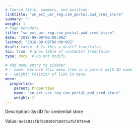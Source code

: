 ```yaml
---
# Course title, summary, and position.
linktitle: "sn_ext_usr_reg.csm_portal.pwd_cred_store"
summary: ""
weight: 1
# Page metadata.
title: "sn_ext_usr_reg.csm_portal.pwd_cred_store"
date: "2018-09-09T00:00:00Z"
lastmod: "2018-09-09T00:00:00Z"
draft: false  # Is this a draft? true/false
toc: true  # Show table of contents? true/false
type: docs  # Do not modify.

# Add menu entry to sidebar.
# - name: Declare this menu item as a parent with ID name.
# - weight: Position of link in menu.
menu:
  properties:
    parent: Properties
    name: "sn_ext_usr_reg.csm_portal.pwd_cred_store"
    weight: 1
---
```


Description: SysID for credential store


Value: `6e51033fbf020100710071a7bf0739e0`